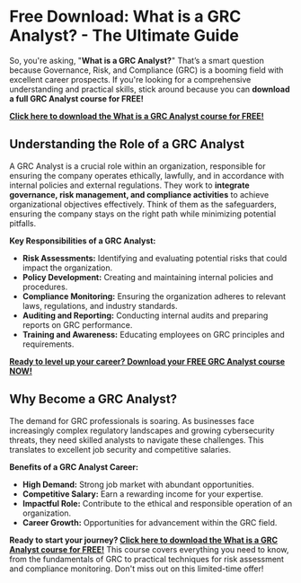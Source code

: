 # Free Download: What is a GRC Analyst? - The Ultimate Guide

So, you're asking, "**What is a GRC Analyst?**" That’s a smart question because Governance, Risk, and Compliance (GRC) is a booming field with excellent career prospects. If you're looking for a comprehensive understanding and practical skills, stick around because you can **download a full GRC Analyst course for FREE!**

[**Click here to download the What is a GRC Analyst course for FREE!**](https://udemywork.com/what-is-a-grc-analyst)

## Understanding the Role of a GRC Analyst

A GRC Analyst is a crucial role within an organization, responsible for ensuring the company operates ethically, lawfully, and in accordance with internal policies and external regulations. They work to **integrate governance, risk management, and compliance activities** to achieve organizational objectives effectively. Think of them as the safeguarders, ensuring the company stays on the right path while minimizing potential pitfalls.

**Key Responsibilities of a GRC Analyst:**

*   **Risk Assessments:** Identifying and evaluating potential risks that could impact the organization.
*   **Policy Development:** Creating and maintaining internal policies and procedures.
*   **Compliance Monitoring:** Ensuring the organization adheres to relevant laws, regulations, and industry standards.
*   **Auditing and Reporting:** Conducting internal audits and preparing reports on GRC performance.
*   **Training and Awareness:** Educating employees on GRC principles and requirements.

[**Ready to level up your career? Download your FREE GRC Analyst course NOW!**](https://udemywork.com/what-is-a-grc-analyst)

## Why Become a GRC Analyst?

The demand for GRC professionals is soaring. As businesses face increasingly complex regulatory landscapes and growing cybersecurity threats, they need skilled analysts to navigate these challenges. This translates to excellent job security and competitive salaries.

**Benefits of a GRC Analyst Career:**

*   **High Demand:** Strong job market with abundant opportunities.
*   **Competitive Salary:** Earn a rewarding income for your expertise.
*   **Impactful Role:** Contribute to the ethical and responsible operation of an organization.
*   **Career Growth:** Opportunities for advancement within the GRC field.

**Ready to start your journey? [Click here to download the What is a GRC Analyst course for FREE!](https://udemywork.com/what-is-a-grc-analyst)** This course covers everything you need to know, from the fundamentals of GRC to practical techniques for risk assessment and compliance monitoring. Don't miss out on this limited-time offer!
